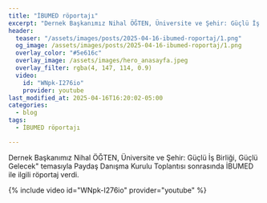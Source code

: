 ```yaml
---
title: "İBUMED röportajı"
excerpt: "Dernek Başkanımız Nihal ÖĞTEN, Üniversite ve Şehir: Güçlü İş Birliği, Güçlü Gelecek temasıyla Paydaş Danışma Kurulu Toplantısı sonrasında İBUMED ile ilgili röportaj verdi."
header:
  teaser: "/assets/images/posts/2025-04-16-ibumed-roportaj/1.png"
  og_image: /assets/images/posts/2025-04-16-ibumed-roportaj/1.png
  overlay_color: "#5e616c"
  overlay_image: /assets/images/hero_anasayfa.jpeg
  overlay_filter: rgba(4, 147, 114, 0.9)
  video:
    id: "WNpk-I276io"
    provider: youtube
last_modified_at: 2025-04-16T16:20:02-05:00
categories:
  - blog
tags:
  - İBUMED röportajı

---
```


Dernek Başkanımız Nihal ÖĞTEN, Üniversite ve Şehir: Güçlü İş Birliği, Güçlü Gelecek" temasıyla Paydaş Danışma Kurulu Toplantısı sonrasında İBUMED ile ilgili röportaj verdi.

{% include video id="WNpk-I276io" provider="youtube" %}

